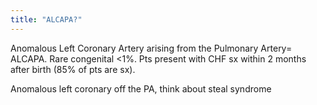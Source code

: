 ```yaml
---
title: "ALCAPA?"
---
```

Anomalous Left Coronary Artery arising from the Pulmonary Artery= ALCAPA. Rare congenital &lt;1%. Pts present with CHF sx within 2 months after birth (85% of pts are sx).

Anomalous left coronary off the PA, think about steal syndrome

